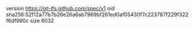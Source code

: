 version https://git-lfs.github.com/spec/v1
oid sha256:52f12a77b7b26e26a6ab7969bf261ed0af05430f7c223787f229f322f6df990c
size 6032
